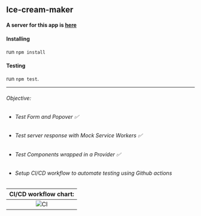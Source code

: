 ## Ice-cream-maker

#### A server for this app is [here](https://github.com/VodeniZeko/yum-back)

#### Installing

run `npm install`

#### Testing

run `npm test`.

---

###### Objective:

- ###### Test Form and Popover ✅

- ###### Test server response with Mock Service Workers ✅

- ###### Test Components wrapped in a Provider ✅

- ###### Setup CI/CD workflow to automate testing using Github actions
| CI/CD workflow chart: | 
| :---:   | 
| ![CI](https://user-images.githubusercontent.com/30393516/174913962-5f70117e-0fa3-42b5-8d93-0d70e86a25e3.png)| 
